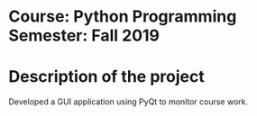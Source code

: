 
# Course: Python Programming Semester: Fall 2019

# Description of the project

Developed a GUI application using PyQt to monitor course work.
